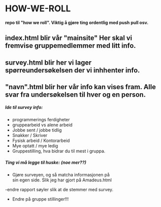 # HOW-WE-ROLL
#### repo til "how we roll". Viktig å gjøre ting ordentlig med push pull osv.

## index.html blir vår "mainsite" Her skal vi fremvise gruppemedlemmer med litt info.

## survey.html blir her vi lager spørreundersøkelsen der vi inhhenter info.

## "navn".html  blir her vår info kan vises fram. Alle svar fra undersøkelsen til hver og en person.


##### Ide til survey info:
- programmerings ferdigheter
- gruppearbeid vs alene arbeid
- Jobbe sent / jobbe tidlig
- Snakker / Skriver
- Fysisk arbeid / Kontorarbeid
- Mye optatt / mye ledig
- Gruppestilling, hva bidrar du til mest i gruppa.


##### Ting vi må legge til huske:  (noe mer??)
- Gjøre surveyen, og så matcha informasjonen på    
sin egen side. Slik jeg har gjort på Amadeus.html

-endre rapport søyler slik at de stemmer med survey.



- Endre på gruppe stillinger!!!
